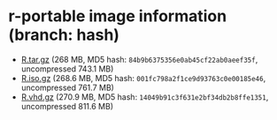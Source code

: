 
r-portable image information (branch: hash)
==========

- [R.tar.gz](https://rportable.blob.core.windows.net/r-portable/hash/R.tar.gz) (268 MB, MD5 hash: `84b9b6375356e0ab45cf22ab0aeef35f`, uncompressed 743.1 MB)
- [R.iso.gz](https://rportable.blob.core.windows.net/r-portable/hash/R.iso.gz) (268.6 MB, MD5 hash: `001fc798a2f1ce9d93763c0e00185e46`, uncompressed 761.7 MB)
- [R.vhd.gz](https://rportable.blob.core.windows.net/r-portable/hash/R.vhd.gz) (270.9 MB, MD5 hash: `14049b91c3f631e2bf34db2b8ffe1351`, uncompressed 811.6 MB)

